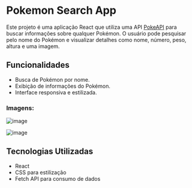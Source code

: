 # Pokemon Search App

Este projeto é uma aplicação React que utiliza uma API [PokeAPI](https://pokeapi.co/) para buscar informações sobre qualquer Pokémon. O usuário pode pesquisar pelo nome do Pokémon e visualizar detalhes como nome, número, peso, altura e uma imagem.


## Funcionalidades
- Busca de Pokémon por nome.
- Exibição de informações do Pokémon.
- Interface responsiva e estilizada.


### Imagens:
![image](https://github.com/user-attachments/assets/54a46ae0-5758-4318-a167-7611626ac4da)

![image](https://github.com/user-attachments/assets/dde27291-d846-47ff-b785-4a516021b736)


## Tecnologias Utilizadas
- React
- CSS para estilização
- Fetch API para consumo de dados
